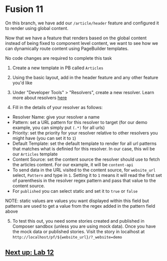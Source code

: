 # Fusion 11
On this branch, we have add our `/article/header` feature and configured it to render using global content.

Now that we have a feature that renders based on the global content instead of being fixed to component level content, we want to see how we can dynamically route content using PageBuilder templates.

No code changes are required to complete this task

1. Create a new template in PB called `Articles`

2. Using the basic layout, add in the header feature and any other feature you'd like

3. Under "Developer Tools" > "Resolvers", create a new resolver. Learn more about resolvers [here](https://redirector.arcpublishing.com/alc/arc-products/pagebuilder/user-docs/pagebuilder-editor-30-resolvers/)

4. Fill in the details of your resolver as follows:
- Resolver Name: give your resolver a name
- Pattern: set a URL pattern for this resolver to target (for our demo example, you can simply put `(.*)` for all urls)
- Priority: set the priority for your resolver relative to other resolvers you might have (you can set it to `1`)
- Default Template: set the default template to render for all url patterns that matches what is definied for this resolver. In our case, this wil be our `Articles` template
- Content Source: set the content source the resolver should use to fetch the articles content. For our example, it will be `content-api`
- To send data in the URL visited to the content source, for `website_url` select, `Pattern` and type in `1`. Setting it to `1` means it will read the first set of parenthesis in the resolver regex pattern and pass that value to the content source.
- For `published` you can select static and set it to `true` or `false`

NOTE: static values are values you want displayed within this field but patterns are used to get a value from the regex added in the pattern field above

5. To test this out, you need some stories created and published in Composer sandbox (unless you are using mock data). Once you have the mock data or published stories. Visit the story in localhost at `http://localhost/pf/${website_url}/?_website=demo`

## [Next up: Lab 12](https://github.com/wapopartners/Fusion-Training-User-Stories/tree/lab-12)